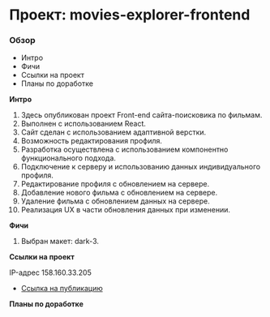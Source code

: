 # Проект: movies-explorer-frontend

### Обзор
* Интро
* Фичи
* Ссылки на проект
* Планы по доработке

**Интро**

1. Здесь опубликован проект Front-end сайта-поисковика по фильмам.
2. Выполнен с использованием React.
3. Сайт сделан с использованием адаптивной верстки.
4. Возможность редактирования профиля.
5. Разработка осуществлена с использованием компонентно функционального подхода.
6. Подключение к серверу и использованию данных индивидуального профиля.
7. Редактирование профиля с обновлением на сервере.
8. Добавление нового фильма с обновлением на сервере.
9. Удаление фильма с обновлением данных на сервере.
10. Реализация UX в части обновления данных при изменении.

**Фичи**

1. Выбран макет: dark-3.

**Ссылки на проект**

IP-адрес 158.160.33.205

* [Ссылка на публикацию](https://web.portfolio.diploma.nomoredomainsicu.ru)

**Планы по доработке**



